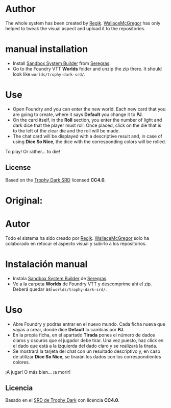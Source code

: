 # Author
The whole system has been created by [Regik](https://twitter.com/Regik).
[WallaceMcGregor](https://twitter.com/WallaceGregor) has only helped to tweak the visual aspect and upload it to the repositories.

# manual installation

- Install [Sandbox System Builder](https://gitlab.com/rolnl/sandbox-system-builder/) from [Seregras](https://twitter.com/SeregrasGM).
- Go to the Foundry VTT **Worlds** folder and unzip the zip there. It should look like `worlds/trophy-dark-srd/`.


# Use
- Open Foundry and you can enter the new world. Each new card that you are going to create, where it says **Default** you change it to **PJ**.
- On the card itself, in the **Roll** section, you enter the number of light and dark dice that the player must roll. Once placed, click on the die that is to the left of the clear die and the roll will be made.
- The chat card will be displayed with a descriptive result and, in case of using **Dice So Nice**, the dice with the corresponding colors will be rolled.


To play! Or rather... to die!


## License

Based on the [Trophy Dark SRD](https://trophyrpg.com/system/) licensed **CC4.0**.

# Original:
# Autor
Todo el sistema ha sido creado por [Regik](https://twitter.com/Regik).
[WallaceMcGregor](https://twitter.com/WallaceGregor) solo ha colaborado en retocar el aspecto visual y subirlo a los repositorios.

# Instalación manual

- Instala [Sandbox System Builder](https://gitlab.com/rolnl/sandbox-system-builder/) de [Seregras](https://twitter.com/SeregrasGM). 
- Ve a la carpeta **Worlds** de Foundry VTT y descomprime ahí el zip. Deberá quedar así `worlds/trophy-dark-srd/`.


# Uso
- Abre Foundry y podrás entrar en el nuevo mundo. Cada ficha nueva que vayas a crear, donde dice **Default** lo cambias por **PJ**.
- En la propia ficha, en el apartado **Tirada** pones el número de dados claros y oscuros que el jugador debe tirar. Una vez puesto, haz click en el dado que está a la izquierda del dado claro y se realizará la tirada. 
- Se mostrará la tarjeta del chat con un resultado descriptivo y, en caso de utilizar **Dice So Nice**, se tirarán los dados con los correspondientes colores.


¡A jugar! O más bien... ¡a morir!


## Licencia

Basado en el [SRD de Trophy Dark](https://trophyrpg.com/system/) con licencia **CC4.0**.
